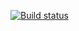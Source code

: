 [![Build status](https://ci.appveyor.com/api/projects/status/dhree1y54nj9dqmd/branch/master?svg=true)](https://ci.appveyor.com/project/maria-grig/hwaqa2-4-bdd/branch/master)